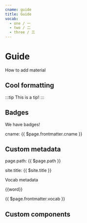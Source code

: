```yaml
---
cname: guide
title: Guide
vocab:
  - one / 一
  - two / 二
  - three / 三
---
```


# Guide

How to add material

## Cool formatting

:::tip
This is a tip!
:::

## Badges
We have badges!
<Badge text="tip" type="tip" vertical="middle"></Badge>
<Badge text="warning" type="warn" vertical="middle"></Badge>
<Badge text="error" type="error" vertical="middle"></Badge>

cname: {{ $page.frontmatter.cname }}

## Custom metadata

page.path: {{ $page.path }}

site.title: {{ $site.title }}

Vocab metadata

<div v-for='word in $page.frontmatter.vocab' class='word'>
{{word}}
</div>

{{ $page.frontmatter.vocab }}

## Custom components

<toc-box section="speaking"></toc-box>

<vocab-box></vocab-box>